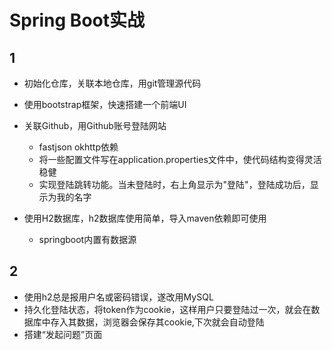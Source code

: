 # Spring Boot实战

## 1
* 初始化仓库，关联本地仓库，用git管理源代码

* 使用bootstrap框架，快速搭建一个前端UI

* 关联Github，用Github账号登陆网站
    * fastjson okhttp依赖
    * 将一些配置文件写在application.properties文件中，使代码结构变得灵活稳健
    * 实现登陆跳转功能。当未登陆时，右上角显示为"登陆"，登陆成功后，显示为我的名字

* 使用H2数据库，h2数据库使用简单，导入maven依赖即可使用
    * springboot内置有数据源 

## 2
* 使用h2总是报用户名或密码错误，遂改用MySQL
* 持久化登陆状态，将token作为cookie，这样用户只要登陆过一次，就会在数据库中存入其数据，浏览器会保存其cookie,下次就会自动登陆
* 搭建“发起问题”页面



    
    
